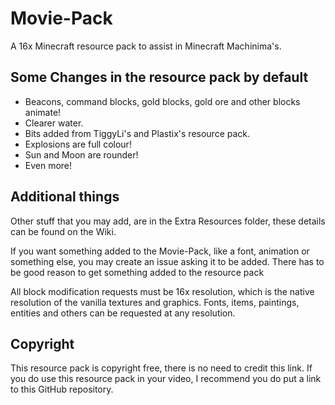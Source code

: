 Movie-Pack
==========

A 16x Minecraft resource pack to assist in Minecraft Machinima's.

Some Changes in the resource pack by default
--------------------------------------------
- Beacons, command blocks, gold blocks, gold ore and other blocks animate!
- Clearer water.
- Bits added from TiggyLi's and Plastix's resource pack.
- Explosions are full colour!
- Sun and Moon are rounder!
- Even more!

Additional things
-----------------
Other stuff that you may add, are in the Extra Resources folder, these details
can be found on the Wiki.

If you want something added to the Movie-Pack, like a font, animation or
something else, you may create an issue asking it to be added. There has to be
good reason to get something added to the resource pack

All block modification requests must be 16x resolution, which is the
native resolution of the vanilla textures and graphics.
Fonts, items, paintings, entities and others can be requested at any resolution.

Copyright
---------
This resource pack is copyright free, there is no need to credit this link.
If you do use this resource pack in your video, I recommend you do put a link to this GitHub repository.
